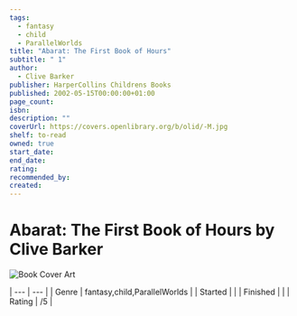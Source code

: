 ```yaml
---
tags:
  - fantasy
  - child
  - ParallelWorlds
title: "Abarat: The First Book of Hours"
subtitle: " 1"
author:
  - Clive Barker
publisher: HarperCollins Childrens Books
published: 2002-05-15T00:00:00+01:00
page_count: 
isbn: 
description: ""
coverUrl: https://covers.openlibrary.org/b/olid/-M.jpg
shelf: to-read
owned: true
start_date: 
end_date: 
rating: 
recommended_by: 
created: 
---
```


# Abarat: The First Book of Hours by Clive Barker

![Book Cover Art](https://covers.openlibrary.org/b/olid/-M.jpg)


| --- | --- |
| Genre | fantasy,child,ParallelWorlds |
| Started |  |
| Finished |  |
| Rating | /5 |

